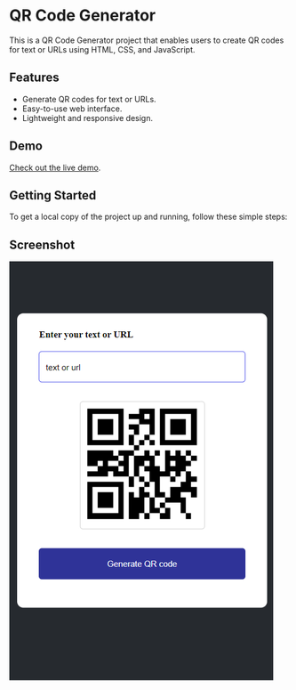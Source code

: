 # QR Code Generator
This is a QR Code Generator project that enables users to create QR codes for text or URLs using HTML, CSS, and JavaScript.

## Features
- Generate QR codes for text or URLs.
- Easy-to-use web interface.
- Lightweight and responsive design.

## Demo
[Check out the live demo]().

## Getting Started
To get a local copy of the project up and running, follow these simple steps:

## Screenshot
![image](./qrimages.png)
